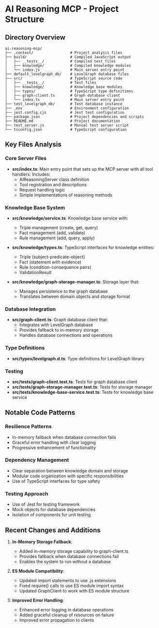 # AI Reasoning MCP - Project Structure

## Directory Overview
```
ai-reasoning-mcp/
├── .context/                 # Project analysis files
├── build/                    # Compiled JavaScript output
│   ├── __tests__/            # Compiled test files
│   ├── knowledge/            # Compiled knowledge modules
│   └── index.js              # Main server entry point
├── default_levelgraph_db/    # LevelGraph database files
├── src/                      # TypeScript source code
│   ├── __tests__/            # Test files
│   ├── knowledge/            # Knowledge base modules
│   ├── types/                # TypeScript type definitions
│   ├── graph-client.ts       # Graph database client
│   └── index.ts              # Main server entry point
├── test_levelgraph_db/       # Test database instance
├── .env                      # Environment configuration
├── jest.config.cjs           # Jest test configuration
├── package.json              # Project dependencies and scripts
├── README.md                 # Project documentation
├── test_server.js            # Manual test server script
└── tsconfig.json             # TypeScript configuration
```

## Key Files Analysis

### Core Server Files
- **src/index.ts**: Main entry point that sets up the MCP server with all tool handlers. Includes:
  - AIReasoningServer class definition
  - Tool registration and descriptions
  - Request handling logic
  - Simple implementations of reasoning methods

### Knowledge Base System
- **src/knowledge/service.ts**: Knowledge base service with:
  - Triple management (create, get, query)
  - Fact management (add, validate)
  - Rule management (add, query, apply)

- **src/knowledge/types.ts**: TypeScript interfaces for knowledge entities:
  - Triple (subject-predicate-object)
  - Fact (statement with evidence)
  - Rule (condition-consequence pairs)
  - ValidationResult

- **src/knowledge/graph-storage-manager.ts**: Storage layer that:
  - Manages persistence to the graph database
  - Translates between domain objects and storage format

### Database Integration
- **src/graph-client.ts**: Graph database client that:
  - Integrates with LevelGraph database
  - Provides fallback to in-memory storage
  - Handles database connections and operations

### Type Definitions
- **src/types/levelgraph.d.ts**: Type definitions for LevelGraph library

### Testing
- **src/__tests__/graph-client.test.ts**: Tests for graph database client
- **src/__tests__/graph-storage-manager.test.ts**: Tests for storage manager
- **src/__tests__/knowledge-base-service.test.ts**: Tests for knowledge base service

## Notable Code Patterns

### Resilience Patterns
- In-memory fallback when database connection fails
- Graceful error handling with clear logging
- Progressive enhancement of functionality

### Dependency Management
- Clear separation between knowledge domain and storage
- Modular code organization with specific responsibilities
- Use of TypeScript interfaces for type safety

### Testing Approach
- Use of Jest for testing framework
- Mock objects for database dependencies
- Isolation of components for unit testing

## Recent Changes and Additions

1. **In-Memory Storage Fallback**:
   - Added in-memory storage capability to graph-client.ts
   - Provides fallback when database connections fail
   - Enables the system to run without a database

2. **ES Module Compatibility**:
   - Updated import statements to use .js extensions
   - Fixed require() calls to use ES module import syntax
   - Updated GraphClient to work with ES module structure

3. **Improved Error Handling**:
   - Enhanced error logging in database operations
   - Added graceful cleanup of resources on failure
   - Improved error propagation to clients